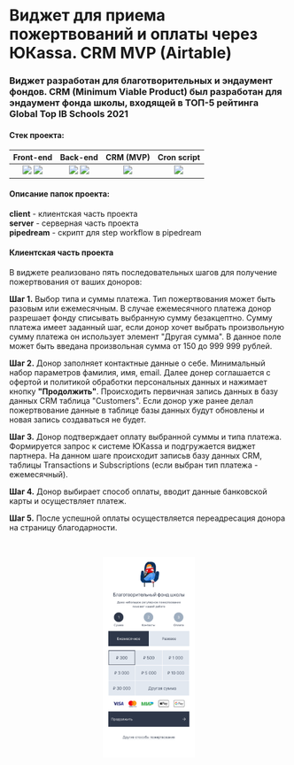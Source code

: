 # Виджет для приема пожертвований и оплаты через ЮКаssа. CRM MVP (Airtable)
### Виджет разработан для благотворительных и эндаумент фондов. CRM (Minimum Viable Product) был разработан для эндаумент фонда школы, входящей в ТОП-5 рейтинга Global Top IB Schools 2021

#### Стек проекта:

|__Front-end__|__Back-end__|__CRM (MVP)__|__Cron script__|
|:---:|:---:|:---:|:---:|
|![](https://img.shields.io/badge/VuJS-2.6.11-lightgrey) ![](https://img.shields.io/badge/TailwindCSS-1.9.0-lightgrey) |![](https://img.shields.io/badge/NodeJS-14.17.4-lightgrey) ![](https://img.shields.io/badge/Express-4.17.1-lightgrey)|![](https://img.shields.io/badge/Airtable.com-API-blue)|![](https://img.shields.io/badge/Pipedream.com-Platform-yellow)|

#### Описание папок проекта:

__client__ - клиентская часть проекта\
__server__ - серверная часть проекта\
__pipedream__ - скрипт для step workflow в pipedream


#### Клиентская часть проекта

В виджете реализовано пять последовательных шагов для получение пожертвования от ваших доноров:

__Шаг 1.__ Выбор типа и суммы платежа. Тип пожертвования может быть разовым или ежемесячным. В случае ежемесячного платежа донор разрешает фонду списывать выбранную сумму безакцептно. Сумму платежа имеет заданный шаг, если донор хочет выбрать произвольную сумму платежа он использует элемент "Другая сумма". В данное поле может быть введана произвольная сумма от 150 до 999 999 рублей.

__Шаг 2.__ Донор заполняет контактные данные о себе. Минимальный набор параметров фамилия, имя, email. Далее донер соглашается с офертой и политикой обработки персональных данных и нажимает кнопку __"Продолжить"__. Происходить первичная запись данных в базу данных CRM таблица "Customers". Если донор уже ранее делал пожертвование данные в таблице базы данных будут обновлены и новая запись создаваться не будет.

__Шаг 3.__ Донор подтверждает оплату выбранной суммы и типа платежа. Формируется запрос к системе ЮKassa и подгружается виджет партнера. На данном шаге происходит записьв базу данных CRM, таблицы Transactions и Subscriptions (если выбран тип платежа - ежемесячный).

__Шаг 4.__ Донор выбирает способ оплаты, вводит данные банковской карты и осуществляет платеж.

__Шаг 5.__ После успешной оплаты осуществляется переадресация донора на страницу благодарности.

<br />
<p align="center" width="100%">
    <img width="33%" src="./README/fund.gif"> 
</p>
